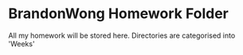 # BrandonWong Homework Folder

All my homework will be stored here. Directories are categorised into 'Weeks'